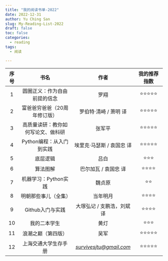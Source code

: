```yaml
---
title: "我的阅读书单-2022"
date: 2022-12-31
author: Yu Ching San
slug: My-Reading-List-2022
draft: false
toc: false
categories:
  - reading
tags:
  - 阅读

---
```


| 序号 |                书名                |            作者            |               我的推荐指数               |
| :--: | :--------------------------------: | :------------------------: | :--------------------------------------: |
|  1   |    圆圈正义：作为自由前提的信念    |            罗翔            | &#11088;&#11088;&#11088;&#11088;&#11088; |
|  2   |    富爸爸穷爸爸（20周年修订版）    |   罗伯特·清崎 / 萧明 译    | &#11088;&#11088;&#11088;&#11088;&#11088; |
|  3   | 高质量读研：教你如何写论文、做科研 |           张军平           | &#11088;&#11088;&#11088;&#11088;&#11088; |
|  4   |      Python编程：从入门到实践      | 埃里克·马瑟斯 / 袁国忠 译  | &#11088;&#11088;&#11088;&#11088;&#11088; |
|  5   |              底层逻辑              |            吕白            |         &#11088;&#11088;&#11088;         |
|  6   |              算法图解              |    巴尔加瓦 / 袁国忠 译    |     &#11088;&#11088;&#11088;&#11088;     |
|  7   |        机器学习：Python实践        |           魏贞原           |             &#11088;&#11088;             |
|  8   |        明朝那些事儿（全集）        |          当年明月          |     &#11088;&#11088;&#11088;&#11088;     |
|  9   |          Github入门与实践          | 大塚弘记 / 支鹏浩，刘斌 译 |     &#11088;&#11088;&#11088;&#11088;     |
|  10  |            我的二本学生            |            黄灯            |         &#11088;&#11088;&#11088;         |
|  11  |         浪潮之巅（第四版）         |            吴军            | &#11088;&#11088;&#11088;&#11088;&#11088; |
|  12  |        上海交通大学生存手册        |  *survivesjtu@gmail.com*   | &#11088;&#11088;&#11088;&#11088;&#11088; |

